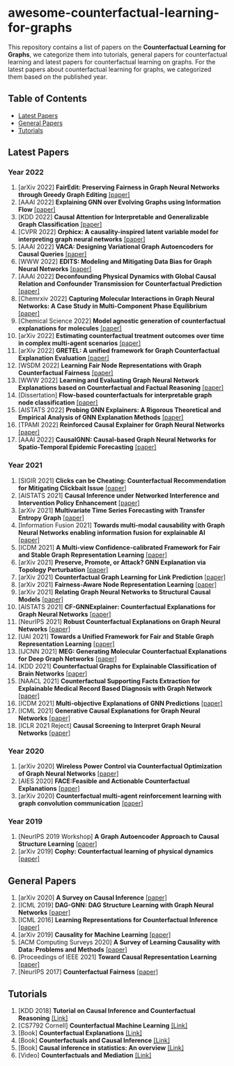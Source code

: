# awesome-counterfactual-learning-for-graphs

This repository contains a list of papers on the **Counterfactual Learning for Graphs**, we categorize them into tutorials, general papers for counterfactual learning and latest papers for counterfactual learning on graphs. For the latest papers about counterfactual learning for graphs, we categorized them based on the published year.

## Table of Contents
- [Latest Papers](#Latest-Papers)
- [General Papers](#General-Papers)
- [Tutorials](#Tutorials)


## Latest Papers
### Year 2022
1. [arXiv 2022] **FairEdit: Preserving Fairness in Graph Neural Networks through Greedy Graph Editing** [[paper]](https://arxiv.org/pdf/2201.03681.pdf)
1. [AAAI 2022] **Explaining GNN over Evolving Graphs using Information Flow** [[paper]](https://arxiv.org/pdf/2111.10037.pdf)
1. [KDD 2022] **Causal Attention for Interpretable and Generalizable Graph Classification** [[paper]](https://arxiv.org/pdf/2112.15089.pdf)
1. [CVPR 2022] **Orphicx: A causality-inspired latent variable model for interpreting graph neural networks** [[paper]](https://openaccess.thecvf.com/content/CVPR2022/papers/Lin_OrphicX_A_Causality-Inspired_Latent_Variable_Model_for_Interpreting_Graph_Neural_CVPR_2022_paper.pdf)
1. [AAAI 2022] **VACA: Designing Variational Graph Autoencoders for Causal Queries** [[paper]](https://ojs.aaai.org/index.php/AAAI/article/download/20789/20548)
3. [WWW 2022] **EDITS: Modeling and Mitigating Data Bias for Graph Neural Networks** [[paper]](https://dl.acm.org/doi/pdf/10.1145/3485447.3512173)
4. [AAAI 2022] **Deconfounding Physical Dynamics with Global Causal Relation and Confounder Transmission for Counterfactual Prediction** [[paper]](https://www.aaai.org/AAAI22Papers/AAAI-3051.LiZ.pdf)
5. [Chemrxiv 2022] **Capturing Molecular Interactions in Graph Neural Networks: A Case Study in Multi-Component Phase Equilibrium** [[paper]](https://chemrxiv.org/engage/api-gateway/chemrxiv/assets/orp/resource/item/626e8217ebac3a1603e9d3d0/original/capturing-molecular-interactions-in-graph-neural-networks-a-case-study-in-multi-component-phase-equilibrium.pdf)
6. [Chemical Science 2022] **Model agnostic generation of counterfactual explanations for molecules** [[paper]](https://pubs.rsc.org/en/content/articlehtml/2022/sc/d1sc05259d)
7. [arXiv 2022] **Estimating counterfactual treatment outcomes over time in complex multi-agent scenarios** [[paper]](https://arxiv.org/pdf/2206.01900.pdf)
8. [arXiv 2022] **GRETEL: A unified framework for Graph Counterfactual Explanation Evaluation** [[paper]](https://arxiv.org/pdf/2206.02957.pdf)
9. [WSDM 2022] **Learning Fair Node Representations with Graph Counterfactual Fairness** [[paper]](https://arxiv.org/pdf/2201.03662.pdf)
10. [WWW 2022] **Learning and Evaluating Graph Neural Network Explanations based on Counterfactual and Factual Reasoning** [[paper]](https://arxiv.org/pdf/2202.08816.pdf)
11. [Dissertation] **Flow-based counterfactuals for interpretable graph node classification** [[paper]](https://www.mi.fu-berlin.de/inf/groups/ag-ki/Theses/Completed-theses/Bachelor-theses/2022/Ohly/thesis_ohly.pdf)
12. [AISTATS 2022] **Probing GNN Explainers: A Rigorous Theoretical and Empirical Analysis of GNN Explanation Methods** [[paper]](https://arxiv.org/pdf/2106.09078.pdf)
13. [TPAMI 2022] **Reinforced Causal Explainer for Graph Neural Networks** [[paper]](https://ieeexplore.ieee.org/stamp/stamp.jsp?arnumber=9763330&casa_token=9DbMc0tWMUEAAAAA:T8-jj7iyCoho6IertAUHY9oWPd-RNJSA0AYkbHA6r3NGbz1AMRAnF4ZcKH-wzBJnO84YJQ)
14. [AAAI 2022] **CausalGNN: Causal-based Graph Neural Networks for Spatio-Temporal Epidemic Forecasting** [[paper]](https://www.aaai.org/AAAI22Papers/AISI-6475.WangL.pdf)


### Year 2021
1. [SIGIR 2021] **Clicks can be Cheating: Counterfactual Recommendation for Mitigating Clickbait Issue** [[paper]](https://dl.acm.org/doi/pdf/10.1145/3404835.3462962)
1. [AISTATS 2021] **Causal Inference under Networked Interference and Intervention Policy Enhancement** [[paper]](http://proceedings.mlr.press/v130/ma21c/ma21c.pdf)
2. [arXiv 2021] **Multivariate Time Series Forecasting with Transfer Entropy Graph** [[paper]](https://arxiv.org/pdf/2005.01185.pdf)
3. [Information Fusion 2021] **Towards multi-modal causability with Graph Neural Networks enabling information fusion for explainable AI** [[paper]](https://www.sciencedirect.com/science/article/pii/S1566253521000142)
4. [ICDM 2021] **A Multi-view Confidence-calibrated Framework for Fair and Stable Graph Representation Learning** [[paper]](https://ieeexplore.ieee.org/stamp/stamp.jsp?arnumber=9679093&casa_token=-YEdbpXuQYYAAAAA:XGpJ-yf6lXD8U9-smhmhom7IE7c_XhplHePMDolzZJ9BTxJThOptcaXIEIIEfhB6phfq2Q&tag=1)
5. [arXiv 2021] **Preserve, Promote, or Attack? GNN Explanation via Topology Perturbation** [[paper]](https://arxiv.org/pdf/2103.13944.pdf)
6. [arXiv 2021] **Counterfactual Graph Learning for Link Prediction** [[paper]](https://arxiv.org/pdf/2106.02172.pdf)
7. [arXiv 2021] **Fairness-Aware Node Representation Learning** [[paper]](https://arxiv.org/pdf/2106.05391.pdf)
8. [arXiv 2021] **Relating Graph Neural Networks to Structural Causal Models** [[paper]](https://128.84.4.13/pdf/2109.04173.pdf)
9. [AISTATS 2021] **CF-GNNExplainer: Counterfactual Explanations for Graph Neural Networks** [[paper]](https://arxiv.org/pdf/2102.03322.pdf)
10. [NeurIPS 2021] **Robust Counterfactual Explanations on Graph Neural Networks** [[paper]](https://proceedings.neurips.cc/paper/2021/file/2c8c3a57383c63caef6724343eb62257-Paper.pdf)
11. [UAI 2021] **Towards a Unified Framework for Fair and Stable Graph Representation Learning** [[paper]](https://proceedings.mlr.press/v161/agarwal21b/agarwal21b.pdf)
12. [IJCNN 2021] **MEG: Generating Molecular Counterfactual Explanations for Deep Graph Networks** [[paper]](https://ieeexplore.ieee.org/stamp/stamp.jsp?arnumber=9534266)
13. [KDD 2021] **Counterfactual Graphs for Explainable Classification of Brain Networks** [[paper]](https://arxiv.org/pdf/2106.08640.pdf)
14. [NAACL 2021] **Counterfactual Supporting Facts Extraction for Explainable Medical Record Based Diagnosis with Graph Network** [[paper]](https://aclanthology.org/2021.naacl-main.156.pdf)
15. [ICDM 2021] **Multi-objective Explanations of GNN Predictions** [[paper]](https://ieeexplore.ieee.org/stamp/stamp.jsp?tp=&arnumber=9679172)
16. [ICML 2021] **Generative Causal Explanations for Graph Neural Networks** [[paper]](https://proceedings.mlr.press/v139/lin21d/lin21d.pdf)
17. [ICLR 2021 Reject] **Causal Screening to Interpret Graph Neural Networks** [[paper]](https://openreview.net/pdf?id=nzKv5vxZfge)



### Year 2020
1. [arXiv 2020] **Wireless Power Control via Counterfactual Optimization of Graph Neural Networks** [[paper]](https://arxiv.org/pdf/2002.07631.pdf)
1. [AIES 2020] **FACE:Feasible and Actionable Counterfactual Explanations** [[paper]](https://dl.acm.org/doi/pdf/10.1145/3375627.3375850)
2. [arXiv 2020] **Counterfactual multi-agent reinforcement learning with graph convolution communication** [[paper]](https://arxiv.org/pdf/2004.00470.pdf)

### Year 2019
1. [NeurIPS 2019 Workshop] **A Graph Autoencoder Approach to Causal Structure Learning** [[paper]](https://arxiv.org/pdf/1911.07420.pdf)
2. [arXiv 2019] **Cophy: Counterfactual learning of physical dynamics** [[paper]](https://arxiv.org/pdf/1909.12000.pdf)

## General Papers
1. [arXiv 2020] **A Survey on Causal Inference** [[paper]](https://arxiv.org/pdf/2002.02770.pdf)
2. [ICML 2019] **DAG-GNN: DAG Structure Learning with Graph Neural Networks** [[paper]](https://arxiv.org/pdf/1904.10098.pdf)
3. [ICML 2016] **Learning Representations for Counterfactual Inference** [[paper]](http://proceedings.mlr.press/v48/johansson16.pdf)
4. [arXiv 2019] **Causality for Machine Learning** [[paper]](https://arxiv.org/pdf/1911.10500.pdf)
5. [ACM Computing Surveys 2020] **A Survey of Learning Causality with Data: Problems and Methods** [[paper]](https://dl.acm.org/doi/pdf/10.1145/3397269)
6. [Proceedings of IEEE 2021] **Toward Causal Representation Learning** [[paper]](https://ieeexplore.ieee.org/stamp/stamp.jsp?arnumber=9363924)
7. [NeurIPS 2017] **Counterfactual Fairness** [[paper]](https://arxiv.org/pdf/1703.06856.pdf)

## Tutorials
1. [KDD 2018] **Tutorial on Causal Inference and Counterfactual Reasoning** [[Link]](https://causalinference.gitlab.io/kdd-tutorial/)
2. [CS7792 Cornell] **Counterfactual Machine Learning** [[Link]](https://www.cs.cornell.edu/courses/cs7792/2018fa/)
2. [Book] **Counterfactual Explanations** [[Link]](https://christophm.github.io/interpretable-ml-book/counterfactual.html)
2. [Book] **Counterfactuals and Causal Inference** [[Link]](https://edisciplinas.usp.br/pluginfile.php/3984640/mod_resource/content/2/%5BStephen_L._Morgan%2C_Christopher_Winship%5D_Counterfa%28BookFi.org%29%20%281%29%281%29.pdf)
2. [Book] **Causal inference in statistics: An overview** [[Link]](http://ftp.cs.ucla.edu/pub/stat_ser/r350.pdf)
4. [Video] **Counterfactuals and Mediation** [[Link]](https://www.youtube.com/watch?v=eLPjFDeyUL4)
